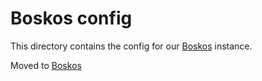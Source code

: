 # Boskos config

This directory contains the config for our
[Boskos](https://github.com/kubernetes/test-infra/tree/master/boskos) instance.

Moved to [Boskos](../../../infra/gcp/boskos)

